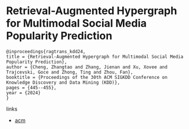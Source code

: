 # Retrieval-Augmented Hypergraph for Multimodal Social Media Popularity Prediction

```
@inproceedings{ragtrans_kdd24,
title = {Retrieval-Augmented Hypergraph for Multimodal Social Media Popularity Prediction},
author = {Cheng, Zhangtao and Zhang, Jienan and Xu, Xovee and Trajcevski, Goce and Zhong, Ting and Zhou, Fan},
booktitle = {Proceedings of the 30th ACM SIGKDD Conference on Knowledge Discovery and Data Mining (KDD)},
pages = {445--455},
year = {2024}
}
```

links
- [acm](https://dl.acm.org/doi/10.1145/3637528.3672041)
